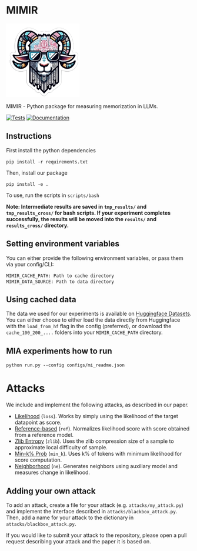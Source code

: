 # MIMIR

![MIMIR logo](assets/logo.png)

MIMIR - Python package for measuring memorization in LLMs. 

[![Tests](https://github.com/iamgroot42/mimir/actions/workflows/test.yml/badge.svg)](https://github.com/iamgroot42/mimir/actions/workflows/test.yml)
[![Documentation](https://github.com/iamgroot42/mimir/actions/workflows/documentation.yml/badge.svg)](https://github.com/iamgroot42/mimir/actions/workflows/documentation.yml)

## Instructions

First install the python dependencies
```
pip install -r requirements.txt
```

Then, install our package

```
pip install -e .
```

To use, run the scripts in `scripts/bash`

**Note: Intermediate results are saved in `tmp_results/` and `tmp_results_cross/` for bash scripts. If your experiment completes successfully, the results will be moved into the `results/` and `results_cross/` directory.**

## Setting environment variables

You can either provide the following environment variables, or pass them via your config/CLI:

```
MIMIR_CACHE_PATH: Path to cache directory
MIMIR_DATA_SOURCE: Path to data directory
```

## Using cached data

The data we used for our experiments is available on [Huggingface Datasets](https://huggingface.co/datasets/iamgroot42/mimir). You can either choose to either load the data directly from Huggingface with the `load_from_hf` flag in the config (preferred), or download the `cache_100_200_....` folders into your `MIMIR_CACHE_PATH` directory.

## MIA experiments how to run

```
python run.py --config configs/mi_readme.json
```

# Attacks

We include and implement the following attacks, as described in our paper.
- [Likelihood](https://ieeexplore.ieee.org/stamp/stamp.jsp?arnumber=8429311) (`loss`). Works by simply using the likelihood of the target datapoint as score.
- [Reference-based](https://arxiv.org/abs/2004.15011) (`ref`). Normalizes likelihood score with score obtained from a reference model.
- [Zlib Entropy](https://www.usenix.org/system/files/sec21-carlini-extracting.pdf) (`zlib`). Uses the zlib compression size of a sample to approximate local difficulty of sample.
- [Min-k% Prob](https://swj0419.github.io/detect-pretrain.github.io/) (`min_k`). Uses k% of tokens with minimum likelihood for score computation.
- [Neighborhood](https://aclanthology.org/2023.findings-acl.719/) (`ne`). Generates neighbors using auxiliary model and measures change in likelihood.

## Adding your own attack

To add an attack, create a file for your attack (e.g. `attacks/my_attack.py`) and implement the interface described in `attacks/blackbox_attack.py`.
Then, add a name for your attack to the dictionary in `attacks/blackbox_attack.py`.

If you would like to submit your attack to the repository, please open a pull request describing your attack and the paper it is based on.
